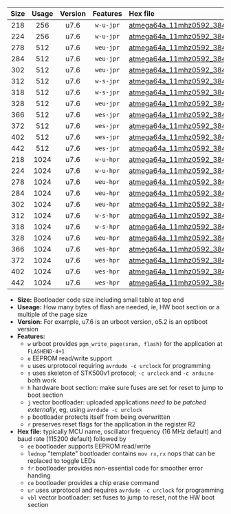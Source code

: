 |Size|Usage|Version|Features|Hex file|
|:-:|:-:|:-:|:-:|:--|
|218|256|u7.6|`w-u-jpr`|[atmega64a_11mhz0592_38400bps_ur_vbl.hex](https://raw.githubusercontent.com/stefanrueger/urboot/main//atmega64a_11mhz0592_38400bps_ur_vbl.hex)|
|224|256|u7.6|`w-u-jpr`|[atmega64a_11mhz0592_38400bps_lednop_ur_vbl.hex](https://raw.githubusercontent.com/stefanrueger/urboot/main//atmega64a_11mhz0592_38400bps_lednop_ur_vbl.hex)|
|278|512|u7.6|`weu-jpr`|[atmega64a_11mhz0592_38400bps_ee_ur_vbl.hex](https://raw.githubusercontent.com/stefanrueger/urboot/main//atmega64a_11mhz0592_38400bps_ee_ur_vbl.hex)|
|284|512|u7.6|`weu-jpr`|[atmega64a_11mhz0592_38400bps_ee_lednop_ur_vbl.hex](https://raw.githubusercontent.com/stefanrueger/urboot/main//atmega64a_11mhz0592_38400bps_ee_lednop_ur_vbl.hex)|
|302|512|u7.6|`weu-jpr`|[atmega64a_11mhz0592_38400bps_ee_lednop_fr_ur_vbl.hex](https://raw.githubusercontent.com/stefanrueger/urboot/main//atmega64a_11mhz0592_38400bps_ee_lednop_fr_ur_vbl.hex)|
|312|512|u7.6|`w-s-jpr`|[atmega64a_11mhz0592_38400bps_vbl.hex](https://raw.githubusercontent.com/stefanrueger/urboot/main//atmega64a_11mhz0592_38400bps_vbl.hex)|
|318|512|u7.6|`w-s-jpr`|[atmega64a_11mhz0592_38400bps_lednop_vbl.hex](https://raw.githubusercontent.com/stefanrueger/urboot/main//atmega64a_11mhz0592_38400bps_lednop_vbl.hex)|
|328|512|u7.6|`weu-jpr`|[atmega64a_11mhz0592_38400bps_ee_lednop_fr_ce_ur_vbl.hex](https://raw.githubusercontent.com/stefanrueger/urboot/main//atmega64a_11mhz0592_38400bps_ee_lednop_fr_ce_ur_vbl.hex)|
|366|512|u7.6|`wes-jpr`|[atmega64a_11mhz0592_38400bps_ee_vbl.hex](https://raw.githubusercontent.com/stefanrueger/urboot/main//atmega64a_11mhz0592_38400bps_ee_vbl.hex)|
|372|512|u7.6|`wes-jpr`|[atmega64a_11mhz0592_38400bps_ee_lednop_vbl.hex](https://raw.githubusercontent.com/stefanrueger/urboot/main//atmega64a_11mhz0592_38400bps_ee_lednop_vbl.hex)|
|402|512|u7.6|`wes-jpr`|[atmega64a_11mhz0592_38400bps_ee_lednop_fr_vbl.hex](https://raw.githubusercontent.com/stefanrueger/urboot/main//atmega64a_11mhz0592_38400bps_ee_lednop_fr_vbl.hex)|
|442|512|u7.6|`wes-jpr`|[atmega64a_11mhz0592_38400bps_ee_lednop_fr_ce_vbl.hex](https://raw.githubusercontent.com/stefanrueger/urboot/main//atmega64a_11mhz0592_38400bps_ee_lednop_fr_ce_vbl.hex)|
|218|1024|u7.6|`w-u-hpr`|[atmega64a_11mhz0592_38400bps_ur.hex](https://raw.githubusercontent.com/stefanrueger/urboot/main//atmega64a_11mhz0592_38400bps_ur.hex)|
|224|1024|u7.6|`w-u-hpr`|[atmega64a_11mhz0592_38400bps_lednop_ur.hex](https://raw.githubusercontent.com/stefanrueger/urboot/main//atmega64a_11mhz0592_38400bps_lednop_ur.hex)|
|278|1024|u7.6|`weu-hpr`|[atmega64a_11mhz0592_38400bps_ee_ur.hex](https://raw.githubusercontent.com/stefanrueger/urboot/main//atmega64a_11mhz0592_38400bps_ee_ur.hex)|
|284|1024|u7.6|`weu-hpr`|[atmega64a_11mhz0592_38400bps_ee_lednop_ur.hex](https://raw.githubusercontent.com/stefanrueger/urboot/main//atmega64a_11mhz0592_38400bps_ee_lednop_ur.hex)|
|302|1024|u7.6|`weu-hpr`|[atmega64a_11mhz0592_38400bps_ee_lednop_fr_ur.hex](https://raw.githubusercontent.com/stefanrueger/urboot/main//atmega64a_11mhz0592_38400bps_ee_lednop_fr_ur.hex)|
|312|1024|u7.6|`w-s-hpr`|[atmega64a_11mhz0592_38400bps.hex](https://raw.githubusercontent.com/stefanrueger/urboot/main//atmega64a_11mhz0592_38400bps.hex)|
|318|1024|u7.6|`w-s-hpr`|[atmega64a_11mhz0592_38400bps_lednop.hex](https://raw.githubusercontent.com/stefanrueger/urboot/main//atmega64a_11mhz0592_38400bps_lednop.hex)|
|328|1024|u7.6|`weu-hpr`|[atmega64a_11mhz0592_38400bps_ee_lednop_fr_ce_ur.hex](https://raw.githubusercontent.com/stefanrueger/urboot/main//atmega64a_11mhz0592_38400bps_ee_lednop_fr_ce_ur.hex)|
|366|1024|u7.6|`wes-hpr`|[atmega64a_11mhz0592_38400bps_ee.hex](https://raw.githubusercontent.com/stefanrueger/urboot/main//atmega64a_11mhz0592_38400bps_ee.hex)|
|372|1024|u7.6|`wes-hpr`|[atmega64a_11mhz0592_38400bps_ee_lednop.hex](https://raw.githubusercontent.com/stefanrueger/urboot/main//atmega64a_11mhz0592_38400bps_ee_lednop.hex)|
|402|1024|u7.6|`wes-hpr`|[atmega64a_11mhz0592_38400bps_ee_lednop_fr.hex](https://raw.githubusercontent.com/stefanrueger/urboot/main//atmega64a_11mhz0592_38400bps_ee_lednop_fr.hex)|
|442|1024|u7.6|`wes-hpr`|[atmega64a_11mhz0592_38400bps_ee_lednop_fr_ce.hex](https://raw.githubusercontent.com/stefanrueger/urboot/main//atmega64a_11mhz0592_38400bps_ee_lednop_fr_ce.hex)|

- **Size:** Bootloader code size including small table at top end
- **Useage:** How many bytes of flash are needed, ie, HW boot section or a multiple of the page size
- **Version:** For example, u7.6 is an urboot version, o5.2 is an optiboot version
- **Features:**
  + `w` urboot provides `pgm_write_page(sram, flash)` for the application at `FLASHEND-4+1`
  + `e` EEPROM read/write support
  + `u` uses urprotocol requiring `avrdude -c urclock` for programming
  + `s` uses skeleton of STK500v1 protocol; `-c urclock` and `-c arduino` both work
  + `h` hardware boot section: make sure fuses are set for reset to jump to boot section
  + `j` vector bootloader: uploaded applications *need to be patched externally*, eg, using `avrdude -c urclock`
  + `p` bootloader protects itself from being overwritten
  + `r` preserves reset flags for the application in the register R2
- **Hex file:** typically MCU name, oscillator frequency (16 MHz default) and baud rate (115200 default) followed by
  + `ee` bootloader supports EEPROM read/write
  + `lednop` "template" bootloader contains `mov rx,rx` nops that can be replaced to toggle LEDs
  + `fr` bootloader provides non-essential code for smoother error handing
  + `ce` bootloader provides a chip erase command
  + `ur` uses urprotocol and requires `avrdude -c urclock` for programming
  + `vbl` vector bootloader: set fuses to jump to reset, not the HW boot section
